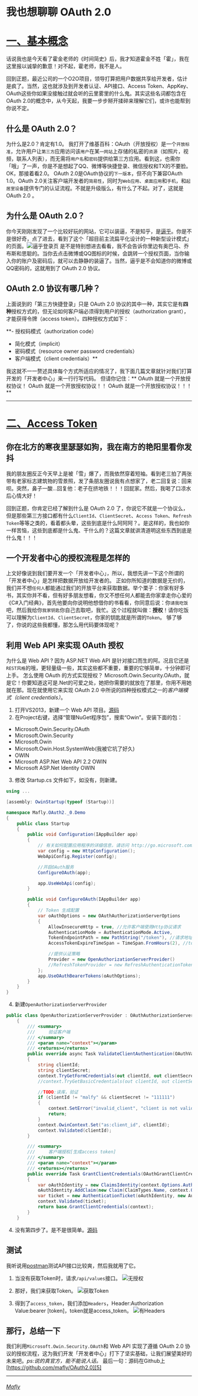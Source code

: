 # 我也想聊聊 OAuth 2.0 
[一、基本概念][9]
====

话说我也是今天看了霍金老师的《时间简史》后，我才知道霍金不姓「霍」，我在这里报以诚挚的歉意！对不起，霍老师，我不是人。

回到正题，最近公司的一个O2O项目，领导打算把用户数据共享给开发者，估计是疯了。当然，这也就涉及到开发者认证、API接口、Access Token、AppKey、OAuth这些你如果没接触过就会听的云里雾里的什么鬼。其实这些名词都包含在OAuth 2.0的概念中，从今天起，我要一步步掰开揉碎来理解它们，或许也能帮到你说不定。

## 什么是 OAuth 2.0？
为什么是2.0？肯定有1.0。
我打开了维基百科：OAuth（开放授权）是一个`开放标准`，允许用户让`第三方`应用访问该`用户`在某`一网站`上存储的私密的`资源`（如照片，视频，联系人列表），而无需将`用户名`和`密码`提供给第三方应用。看到这，也需你「哦」了一声，你是不是想起了QQ、微博等快捷登录、微信授权和TX的不要脸。OK，那接着看2.0。
OAuth 2.0是OAuth协议的`下一版本`，但不向下兼容OAuth 1.0。OAuth 2.0关注客户端开发者的`简易性`，同时为`Web应用`、`桌面应用`和`手机`，和`起居室设备`提供专门的认证流程。不就是升级版么，有什么了不起。对了，这就是 OAuth 2.0 。

## 为什么是 OAuth 2.0？
你今天刚刚发现了一个比较好玩的网站，它可以装逼，不是知乎，是[逼乎][6]。你是不是很好奇，点了进去，看到了这个「超目前主流扁平化设计的一种新型设计模式」的页面。![逼乎登录页][7]
是不是特别想进去看看，我不会告诉你里边有奥巴马、乔布斯和思聪的。当你去点击微博或QQ图标的时候，会跳转一个授权页面，当你输入你的账户及密码后，就可以去静静的装逼了。当然，逼乎是不会知道你的微博或QQ密码的，这就用到了 OAuth 2.0 协议。

## OAuth 2.0 协议有哪几种？
上面说到的「第三方快捷登录」只是 OAuth 2.0 协议的其中一种，其实它是有**四种**授权方式的，但无论如何客户端必须得到用户的授权（authorization grant），才能获得令牌（access token）。四种授权方式如下：

 **- 授权码模式（authorization code）
 - 简化模式（implicit）
 - 密码模式（resource owner password credentials）
 - 客户端模式（client credentials）**

我这就不一一赘述具体每个方式所适应的情况了，我下面几篇文章就针对我们打算开发的「开发者中心」来一行行写代码。
但请你记住：** OAuth 就是一个开放授权协议！ OAuth 就是一个开放授权协议！！ OAuth 就是一个开放授权协议！！！**
  
----------------------------------------------------------------------------------------------------
[二、Access Token][10]
=========
  
## 你在北方的寒夜里瑟瑟如狗，我在南方的艳阳里看你发抖
我的朋友圈反正今天早上是被「雪」爆了，而我依然穿着短袖。看到老三拍了两张带有老家标志建筑物的雪景照，发了条朋友圈说我有点想家了，老二回复说：回来呗。突然，鼻子一酸...回复他：老子在挤地铁！！！回屁家。然后，我喝了口凉水后心情大好！

回到正题，你肯定已经了解到什么是 OAuth 2.0 了，你说它不就是一个协议么，但是那些第三方接口都有什么`ClientId`、`ClientSecret`、`Access Token`、`Refresh Token`等等之类的，看着都头晕，这些到底是什么阿阿阿？。是这样的，我也如你一样苦恼，这些到底都是什么鬼、干什么的？这篇文章就讲清道明这些东西到底是什么鬼！！！

## 一个开发者中心的授权流程是怎样的
上文好像说到我们要开发一个「开发者中心」，所以，我想先讲一下这个所谓的「开发者中心」是怎样把数据开放给开发者的。
正如你所知道的数据是无价的，我们并不想`任何人`都能通过我们的开放平台来获取数据。举个栗子：你家有好多书，其实你并不看，但有好多朋友想看，你又不想任何人都能去你家拿走你心爱的《C#入门经典》，首先他要向你说明他想借你的书看看，你同意后说：你`请我吃饭`吧，然后我给你`我家钥匙`你自己去取吧，我忙。这个过程就叫做：**授权**！请你吃饭可以理解为`ClientId`、`ClientSecret`，你家的钥匙就是所谓的`Token`。
够了够了，你说的这些我都懂，那怎么用代码要体现呢？

## 利用 Web API 来实现 OAuth 授权
为什么是 Web API ?
因为 ASP.NET Web API 是针对接口而生的阿。况且它还是`REST风格`的哦，更轻量级一些，其实这些都不重要，重要的它够简单，十分钟即可上手。
怎么使用 OAuth 的方式实现授权？
Microsoft.Owin.Security.OAuth，就是它！你要知道这可是.Net的可爱之处，她把你需要的就放在了那里，你用不用她就在那。现在就使用它来实现 OAuth 2.0 中所说的四种授权模式之一的*客户端模式（client credentials）*。
1. 打开VS2013，新建一个 Web API 项目。[源码][5]
2. 在Project右键，选择“管理NuGet程序包”，搜索“Owin”。安装下面的包：

- Microsoft.Owin.Security.OAuth
- Microsoft.Owin.Security
- Microsoft.Owin
- Microsoft.Owin.Host.SystemWeb(我被它坑了好久)
- OWIN
- Microsoft ASP.Net Web API 2.2 OWIN
- Microsoft ASP.Net Identity OWIN

3. 修改 Startup.cs 文件如下，如没有，则新建。
```C#
using ...

[assembly: OwinStartup(typeof (Startup))]

namespace Mafly.OAuth2._0.Demo
{
    public class Startup
    {
        public void Configuration(IAppBuilder app)
        {
            // 有关如何配置应用程序的详细信息，请访问 http://go.microsoft.com/fwlink/?LinkID=316888
            var config = new HttpConfiguration();
            WebApiConfig.Register(config);

            //开启OAuth服务
            ConfigureOAuth(app);

            app.UseWebApi(config);
        }

        public void ConfigureOAuth(IAppBuilder app)
        {
            // Token 生成配置
            var oAuthOptions = new OAuthAuthorizationServerOptions
            {
                AllowInsecureHttp = true, //允许客户端使用Http协议请求
                AuthenticationMode = AuthenticationMode.Active,
                TokenEndpointPath = new PathString("/token"), //请求地址
                AccessTokenExpireTimeSpan = TimeSpan.FromHours(2), //token过期时间

                //提供认证策略
                Provider = new OpenAuthorizationServerProvider()
                //RefreshTokenProvider = new RefreshAuthenticationTokenProvider()
            };
            app.UseOAuthBearerTokens(oAuthOptions);
        }
    }
}
```

4. 新建`OpenAuthorizationServerProvider`
```C#
public class OpenAuthorizationServerProvider : OAuthAuthorizationServerProvider
    {
        /// <summary>
        ///     验证客户端
        /// </summary>
        /// <param name="context"></param>
        /// <returns></returns>
        public override async Task ValidateClientAuthentication(OAuthValidateClientAuthenticationContext context)
        {
            string clientId;
            string clientSecret;
            context.TryGetFormCredentials(out clientId, out clientSecret);
            //context.TryGetBasicCredentials(out clientId, out clientSecret); //Basic认证

            //TODO:读库，验证
            if (clientId != "malfy" && clientSecret != "111111")
            {
                context.SetError("invalid_client", "client is not valid");
                return;
            }
            context.OwinContext.Set("as:client_id", clientId);
            context.Validated(clientId);
        }

        /// <summary>
        ///     客户端授权[生成access token]
        /// </summary>
        /// <param name="context"></param>
        /// <returns></returns>
        public override Task GrantClientCredentials(OAuthGrantClientCredentialsContext context)
        {
            var oAuthIdentity = new ClaimsIdentity(context.Options.AuthenticationType);
            oAuthIdentity.AddClaim(new Claim(ClaimTypes.Name, context.OwinContext.Get<string>("as:client_id")));
            var ticket = new AuthenticationTicket(oAuthIdentity, new AuthenticationProperties {AllowRefresh = true});
            context.Validated(ticket);
            return base.GrantClientCredentials(context);
        }
    }
```
4. 没有第四步了。是不是很简单。[源码][5]


## 测试
我听说用[postman][1]测试API接口比较爽，然后我就用了它。

1. 当没有获取Token时，请求`/api/values`接口。
![无授权][2]

2. 那好，我们来获取Token。
![获取Token][3]

3. 得到了`access_token`，我们添加`Headers`，Header:Authorization Value:bearer [token]，token就是access_token。
![有Headers][4]

## 那行，总结一下
我们利用`Microsoft.Owin.Security.OAuth`和 Web API 实现了遵循 OAuth 2.0 协议的授权流程，这为我们开发「开发者中心」打下了坚实基础，让我们展望美好的未来吧。*ps:说的真官方，能不能说人话。*
最后一句：源码在Github上 [https://github.com/mafly/OAuth2.0][5]

-------------------------------
###### [Mafly][8]

  [1]: http://www.getpostman.com/
  [2]: http://images2015.cnblogs.com/blog/539095/201511/539095-20151126111851718-1207932973.png
  [3]: http://images2015.cnblogs.com/blog/539095/201511/539095-20151126112127093-882933124.png
  [4]: http://images2015.cnblogs.com/blog/539095/201511/539095-20151126112356640-1537119324.png
  [5]: https://github.com/mafly/OAuth2.0
  [6]: http://zhuangbi.me/
  [7]: http://images2015.cnblogs.com/blog/539095/201511/539095-20151120110250968-1824589423.png
  [8]: http://mayongfa.cn
  [9]: http://www.cnblogs.com/mafly/p/OAuth2_BasicConcept.html
  [10]: http://www.cnblogs.com/mafly/p/Access_Token.html
